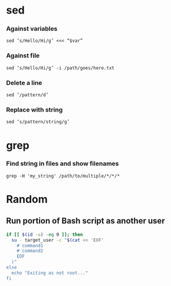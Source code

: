 # sed

### Against variables
`sed ‘s/Hello/Hi/g’ <<< “$var”`

### Against file

`sed ‘s/Hello/Hi/g’ -i /path/goes/here.txt`

### Delete a line

`sed ‘/pattern/d’`

### Replace with string

`sed ‘s/pattern/string/g’`

# grep
### Find string in files and show filenames
`grep -H 'my_string' /path/to/multiple/*/*/*`

# Random
## Run portion of Bash script as another user
```bash
if [[ $(id -u) -eq 0 ]]; then
  su - target_user -c "$(cat << 'EOF'
    # command1
    # command2
    EOF
  )"
else
  echo "Exiting as not root..."
fi
```
